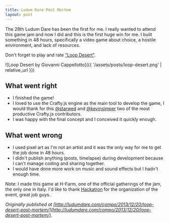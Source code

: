 ```yaml
---
title: Ludum Dare Post Mortem
layout: post
---
```


The 28th Ludum Dare has been the first for me. I really wanted to attend this
game jam and now I did and this is the first huge win for me. I built something
in 48 hours, specifically a video game about choice, a hostile environment, and
lack of resources.

Don't forget to play and rate ["Loop Desert"](http://www.ludumdare.com/compo/ludum-dare-28/?action=preview&uid=20065).

![Loop Desert by Giovanni Cappellotto]({{ '/assets/posts/loop-desert.png' | relative_url }})

## What went right

* I finished the game!
* I loved to use the Crafty.js engine as the main tool to develop the game, I
  would thank for this [@starwed](https://github.com/starwed) and
  [@kevinsimper](https://github.com/kevinsimper) two of the most productive
  Crafty.js contributors.
* I was happy with the final concept and I conceived it quickly enough.

## What went wrong

* I used pixel art as I'm not an artist and it was the only way for me to get
  the job done in 48 hours.
* I didn't publish anything (posts, timelapse) during development because I
  can't manage coding and sharing together.
* I would have done more work on music and sound effects but I hadn't enough
  time.

Note: I made this game at H-Farm, one of the official gatherings of the jam, the
only one in Italy. I'd like to thank [Hackatron](http://hackatron.org/) for the
organization of the event, great job guys.

*Originally published at
[http://ludumdare.com/compo/2013/12/20/loop-desert-post-mortem/](http://ludumdare.com/compo/2013/12/20/loop-desert-post-mortem/).*